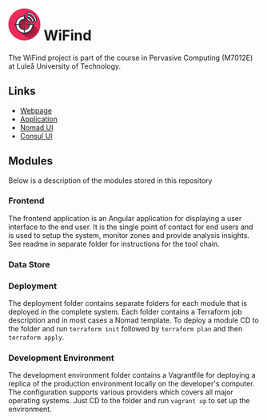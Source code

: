 # ![alt text](logo.png "WiFind Logo") WiFind

The WiFind project is part of the course in Pervasive Computing (M7012E) at Luleå University of Technology.

## Links
- [Webpage](http://wifind.se)
- [Application](http://app.wifind.se:9999)
- [Nomad UI](http://app.wifind.se:46406/ui)
- [Consul UI](http://app.wifind.se:8500/ui)

## Modules
Below is a description of the modules stored in this repository

### Frontend
The frontend application is an Angular application for displaying a user interface to the end user. It is the single point of contact for end users and is used to setup the system, monitor zones and provide analysis insights. See readme in separate folder for instructions for the tool chain.

### Data Store

### Deployment
The deployment folder contains separate folders for each module that is deployed in the complete system. Each folder contains a Terraform job description and in most cases a Nomad template. To deploy a module CD to the folder and run `terraform init` followed by `terraform plan` and then `terraform apply`.

### Development Environment
The development environment folder contains a Vagrantfile for deploying a replica of the production environment locally on the developer's computer. The configuration supports various providers which covers all major operating systems. Just CD to the folder and run `vagrant up` to set up the environment.
